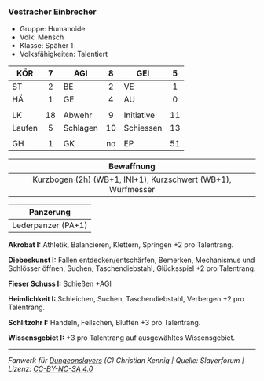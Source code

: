 ### Vestracher Einbrecher

- Gruppe: Humanoide
- Volk: Mensch
- Klasse: Späher 1
- Volksfähigkeiten: Talentiert

| KÖR    |  7  | AGI      |  8  | GEI        |  5  |
| ------ | :-: | -------- | :-: | ---------- | :-: |
| ST     |  2  | BE       |  2  | VE         |  1  |
| HÄ     |  1  | GE       |  4  | AU         |  0  |
|        |     |          |     |            |     |
| LK     | 18  | Abwehr   |  9  | Initiative | 11  |
| Laufen |  5  | Schlagen | 10  | Schiessen  | 13  |
|        |     |          |     |            |     |
| GH     |  1  | GK       | no  | EP         | 51  |

|                          Bewaffnung                          |
| :----------------------------------------------------------: |
| Kurzbogen (2h) (WB+1, INI+1), Kurzschwert (WB+1), Wurfmesser |

|     Panzerung      |
| :----------------: |
| Lederpanzer (PA+1) |

**Akrobat I:** Athletik, Balancieren, Klettern, Springen +2 pro Talentrang.

**Diebeskunst I:** Fallen entdecken/entschärfen, Bemerken, Mechanismus und Schlösser öffnen, Suchen, Taschendiebstahl, Glücksspiel +2 pro Talentrang.

**Fieser Schuss I:** Schießen +AGI

**Heimlichkeit I:** Schleichen, Suchen, Taschendiebstahl, Verbergen +2 pro Talentrang.

**Schlitzohr I:** Handeln, Feilschen, Bluffen +3 pro Talentrang.

**Wissensgebiet I:** +3 pro Talentrang auf ausgewähltes Wissensgebiet.

---

_Fanwerk für [Dungeonslayers](https://www.dungeonslayers.net/) (C) Christian Kennig | Quelle: Slayerforum | Lizenz: [CC-BY-NC-SA 4.0](https://creativecommons.org/licenses/by-nc-sa/4.0/deed.de)_
